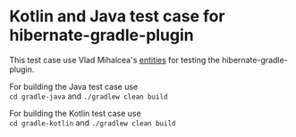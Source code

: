 # Kotlin and Java test case for hibernate-gradle-plugin

This test case use Vlad Mihalcea's [entities](https://github.com/vladmihalcea/high-performance-java-persistence/tree/master/core/src/main/java/com/vladmihalcea/book/hpjp/hibernate/forum) for testing the hibernate-gradle-plugin.

For building the Java test case use  
`cd gradle-java` and `./gradlew clean build`  

For building the Kotlin test case use  
`cd gradle-kotlin` and  `./gradlew clean build`
